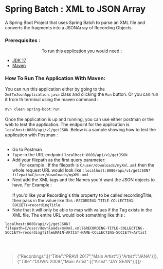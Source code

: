 # Spring Batch : XML to JSON Array

<p>
A Spring Boot Project that uses Spring Batch to parse an XML file and converts the fragments into a JSONArray of Recording Objects.
</p> 

### Prerequisites : 
<Center>
To run this application you would need  : <br>
</Center> 

- [JDK 17](https://www.oracle.com/java/technologies/javase/jdk17-archive-downloads.html)
- [Maven](https://maven.apache.org/download.cgi)

### How To Run The Application With Maven: 

You can run this application either by going to the `XmlToJsonApplication.java`  class and clicking the `Run` button. 
Or you can run it from th terminal using the maven command : <br> <br>
`mvn clean spring-boot:run`
<br>
<br>
Once the application is up and running, you can use either postman or the web to test the application. The endpoint for the 
application is `localhost:8080/api/v1/getJSON` .Below is a sample showing how to 
test the application with Postman :  <br> <br>

- Go to  Postman 
- Type in the  URL endpoint `localhost:8080/api/v1/getJSON` <br>
- Add your filepath as the first query parameter: <br> 
&nbsp; &nbsp; &nbsp; For example : If the filepath is `C/user/downloads/myXml.xml`  then the whole request URL would look like : 
`localhost:8080/api/v1/getJSON?filepath=C/user/downloads/myXML.xml`
- Next add the XML tags and the Names you'd want the JSON objects to have. For Example : <br><br> If you'd like your Recording's title property to be called recordingTitle, then pass in the value like this : `RECORDING-TITLE-COLLECTING-SOCIETY=recordingTitle`
- Note that it will only be able to map with values if the Tag exists in the XML file. The entire URL would look something like this :

 `localhost:8080/api/v1/getJSON?filepath=C/user/downloads/myXml.xmll&RECORDING-TITLE-COLLECTING-SOCIETY=recordingTitle&MAIN-ARTIST-NAME-COLLECTING-SOCIETY=Artist`

<br><br>
> {"Recordings":[{"Title":"PRAVI 2017","Main Artist":[{"Artist":"JANA"}]},{"Title":"DOWN 2009","Main Artist":[{"Artist":"JAY SEAN"}]}]}